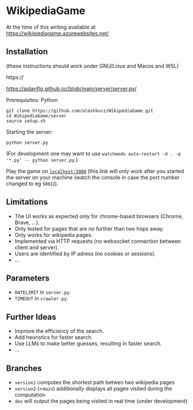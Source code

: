 # WikipediaGame

<!--At the time of this writing available at http://192.168.16.72:5000/ from inside the Chapman network.-->
At the time of this writing available at https://wikipiediagame.azurewebsites.net/ 
## Installation

(these instructions should work under GNU/Linux and Macos and WSL)

https://

https://aidanflg.github.io//blob/main/server/server.py/

Prerequisites: Python

```
git clone https://github.com/alexhkurz/WikipediaGame.git
cd WikipediaGame/server
source setup.sh
```

Starting the server:

```
python server.py
```

(For development one may want to use `watchmedo auto-restart -d . -p '*.py' -- python server.py`.)

Play the game on [`localhost:5000`](http://127.0.0.1:5000/) (this link will only work after you started the server on your machine (watch the console in case the port number changed to eg `5001`)).

## Limitations

- The UI works as expected only for chrome-based browsers (Chrome, Brave, ...).
- Only tested for pages that are no further than two hops away. 
- Only works for wikipedia pages.
- Implemented via HTTP requests (no websocket connection between client and server).
- Users are identified by IP adress (no cookies or sessions).
- ...

## Parameters

- `RATELIMIT` in `server.py`.
- `TIMEOUT` in `crawler.py`.

## Further Ideas

- Improve the efficiency of the search.
- Add heuristics for faster search.
- Use LLMs to make better guesses, resulting in faster search.
- ...

## Branches

- `version1` computes the shortest path betwen two wikipedia pages
- `version2` (=`main`) additionally displays all pages visited during the computation
- `dev` will output the pages being visited in real time (under development)



